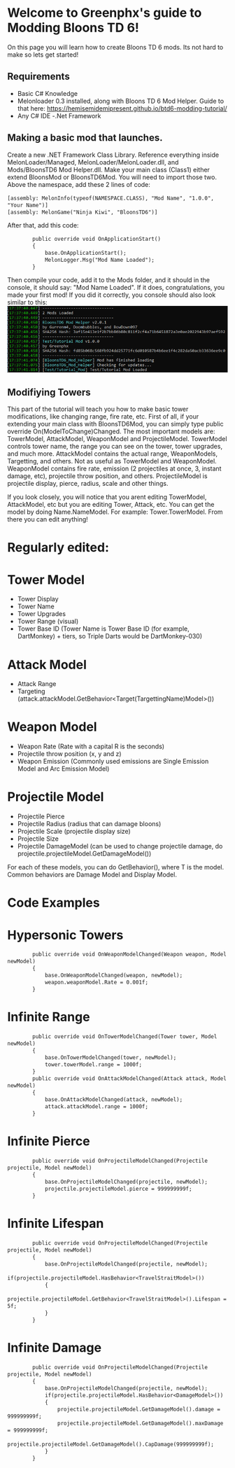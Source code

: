 # Welcome to Greenphx's guide to Modding Bloons TD 6!

On this page you will learn how to create Bloons TD 6 mods. Its not hard to make so lets get started!

## Requirements
- Basic C# Knowledge
- Melonloader 0.3 installed, along with Bloons TD 6 Mod Helper. Guide to that here: https://hemisemidemipresent.github.io/btd6-modding-tutorial/
- Any C# IDE
-.Net Framework

## Making a basic mod that launches.

Create a new .NET Framework Class Library. Reference everything inside MelonLoader/Managed, MelonLoader/MelonLoader.dll, and Mods/BloonsTD6 Mod Helper.dll. Make your main class (Class1) either extend BloonsMod or BloonsTD6Mod. You will need to import those two. Above the namespace, add these 2 lines of code:

```
[assembly: MelonInfo(typeof(NAMESPACE.CLASS), "Mod Name", "1.0.0", "Your Name")]
[assembly: MelonGame("Ninja Kiwi", "BloonsTD6")]
```
After that, add this code:
```
        public override void OnApplicationStart()
        {
            base.OnApplicationStart();
            MelonLogger.Msg("Mod Name Loaded");
        }
```
Then compile your code, add it to the Mods folder, and it should in the console, it should say: "Mod Name Loaded". If it does, congratulations, you made your first mod! If you did it correctly, you console should also look similar to this:
![Console](https://github.com/Greenphx9/BTD-6-Modding-Tutorial/raw/gh-pages/ConsoleExample1.png)

## Modifiying Towers

This part of the tutorial will teach you how to make basic tower modifications, like changing range, fire rate, etc. First of all, if your extending your main class with BloonsTD6Mod, you can simply type public override On(ModelToChange)Changed. The most important models are: TowerModel, AttackModel, WeaponModel and ProjectileModel. TowerModel controls tower name, the range you can see on the tower, tower upgrades, and much more. AttackModel contains the actual range, WeaponModels, Targetting, and others. Not as useful as TowerModel and WeaponModel. WeaponModel contains fire rate, emission (2 projectiles at once, 3, instant damage, etc), projectile throw position, and others. ProjectileModel is projectile display, pierce, radius, scale and other things.

If you look closely, you will notice that you arent editing TowerModel, AttackModel, etc but you are editing Tower, Attack, etc. You can get the model by doing Name.NameModel. For example: Tower.TowerModel. From there you can edit anything!

# Regularly edited:

# Tower Model
- Tower Display
- Tower Name
- Tower Upgrades
- Tower Range (visual)
- Tower Base ID (Tower Name is Tower Base ID (for example, DartMonkey) + tiers, so Triple Darts would be DartMonkey-030)
# Attack Model
- Attack Range
- Targeting (attack.attackModel.GetBehavior<Target(TargettingName)Model>())
# Weapon Model
- Weapon Rate (Rate with a capital R is the seconds)
- Projectile throw position (x, y and z)
- Weapon Emission (Commonly used emissions are Single Emission Model and Arc Emission Model)
# Projectile Model
- Projectile Pierce
- Projectile Radius (radius that can damage bloons)
- Projectile Scale (projectile display size)
- Projectile Size
- Projectile DamageModel (can be used to change projectile damage, do projectile.projectileModel.GetDamageModel())

For each of these models, you can do GetBehavior<T>(), where T is the model. Common behaviors are Damage Model and Display Model.
        
# Code Examples
        
# Hypersonic Towers
```
        public override void OnWeaponModelChanged(Weapon weapon, Model newModel)
        {
            base.OnWeaponModelChanged(weapon, newModel);
            weapon.weaponModel.Rate = 0.001f;
        }
```
# Infinite Range
```
        public override void OnTowerModelChanged(Tower tower, Model newModel)
        {
            base.OnTowerModelChanged(tower, newModel);
            tower.towerModel.range = 1000f;
        }
        public override void OnAttackModelChanged(Attack attack, Model newModel)
        {
            base.OnAttackModelChanged(attack, newModel);
            attack.attackModel.range = 1000f;
        }
```
# Infinite Pierce
```
        public override void OnProjectileModelChanged(Projectile projectile, Model newModel)
        {
            base.OnProjectileModelChanged(projectile, newModel);
            projectile.projectileModel.pierce = 999999999f;
        }
```
# Infinite Lifespan
```
        public override void OnProjectileModelChanged(Projectile projectile, Model newModel)
        {
            base.OnProjectileModelChanged(projectile, newModel);
            if(projectile.projectileModel.HasBehavior<TravelStraitModel>())
            {
                projectile.projectileModel.GetBehavior<TravelStraitModel>().Lifespan = 5f;
            }
        }
```
# Infinite Damage
```
        public override void OnProjectileModelChanged(Projectile projectile, Model newModel)
        {
            base.OnProjectileModelChanged(projectile, newModel);
            if(projectile.projectileModel.HasBehavior<DamageModel>())
            {
                projectile.projectileModel.GetDamageModel().damage = 999999999f;
                projectile.projectileModel.GetDamageModel().maxDamage = 999999999f;
                projectile.projectileModel.GetDamageModel().CapDamage(999999999f);
            }
        }
```
